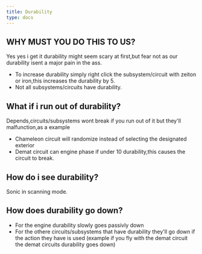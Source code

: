 ```yaml
---
title: Durability
type: docs
---
```


## WHY MUST YOU DO THIS TO US?
Yes yes i get it durability might seem scary at first,but fear not as our durability isent a major pain in the ass.

* To increase durability simply right click the subsystem/circuit with zeiton or iron,this increases the durability by 5.
* Not all subsystems/circuits have durability.

## What if i run out of durability?

Depends,circuits/subsystems wont break if you run out of it but they'll malfunction,as a example

* Chameleon circuit will randomize instead of selecting the designated exterior
* Demat circuit can engine phase if under 10 durability,this causes the circuit to break.

## How do i see durability?
  Sonic in scanning mode.

## How does durability go down?

* For the engine durability slowly goes passivly down
* For the othere circuits/subsystems that have durability they'll go down if the action they have is used (example if you fly with the demat circuit the demat circuits durability goes down)
